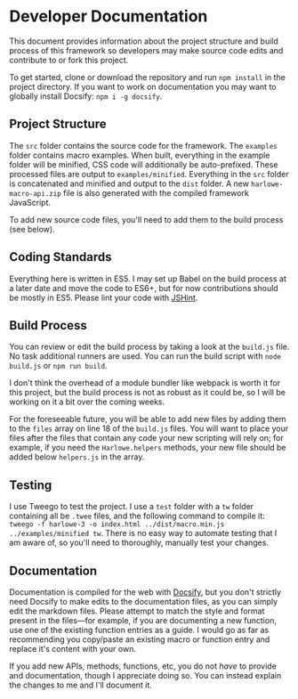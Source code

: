 # Developer Documentation

This document provides information about the project structure and build process of this framework so developers may make source code edits and contribute to or fork this project.

To get started, clone or download the repository and run `npm install` in the project directory. If you want to work on documentation you may want to globally install Docsify: `npm i -g docsify`.

## Project Structure

The `src` folder contains the source code for the framework. The `examples` folder contains macro examples. When built, everything in the example folder will be minified, CSS code will additionally be auto-prefixed. These processed files are output to `examples/minified`. Everything in the `src` folder is concatenated and minified and output to the `dist` folder. A new `harlowe-macro-api.zip` file is also generated with the compiled framework JavaScript.

To add new source code files, you'll need to add them to the build process (see below).

## Coding Standards

Everything here is written in ES5. I may set up Babel on the build process at a later date and move the code to ES6+, but for now contributions should be mostly in ES5. Please lint your code with [JSHint](https://jshint.com/).

## Build Process

You can review or edit the build process by taking a look at the `build.js` file. No task additional runners are used. You can run the build script with `node build.js` or `npm run build`.

I don't think the overhead of a module bundler like webpack is worth it for this project, but the build process is not as robust as it could be, so I will be working on it a bit over the coming weeks.

For the foreseeable future, you will be able to add new files by adding them to the `files` array on line 18 of the `build.js` files. You will want to place your files after the files that contain any code your new scripting will rely on; for example, if you need the `Harlowe.helpers` methods, your new file should be added below `helpers.js` in the array.

## Testing

I use Tweego to test the project. I use a `test` folder with a `tw` folder containing all be `.twee` files, and the following command to compile it: `tweego -f harlowe-3 -o index.html ../dist/macro.min.js ../examples/minified tw`. There is no easy way to automate testing that I am aware of, so you'll need to thoroughly, manually test your changes.

## Documentation

Documentation is compiled for the web with [Docsify](https://docsify.js.org/#/), but you don't strictly need Docsify to make edits to the documentation files, as you can simply edit the markdown files. Please attempt to match the style and format present in the files&mdash;for example, if you are documenting a new function, use one of the existing function entries as a guide. I would go as far as recommending you copy/paste an existing macro or function entry and replace it's content with your own.

If you add new APIs, methods, functions, etc, you do not *have* to provide and documentation, though I appreciate doing so. You can instead explain the changes to me and I'll document it.